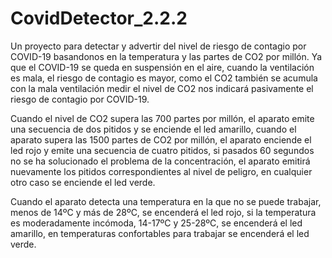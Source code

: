 # CovidDetector_2.2.2

Un proyecto para detectar y advertir del nivel de riesgo de contagio por COVID-19 basandonos
en la temperatura y las partes de CO2 por millón. 
Ya que el COVID-19 se queda en suspensión en el aire, cuando la ventilación es mala, el riesgo
de contagio es mayor, como el CO2 también se acumula con la mala ventilación medir el nivel
de CO2 nos indicará pasivamente el riesgo de contagio por COVID-19.

Cuando el nivel de CO2 supera las 700 partes por millón, el aparato emite una secuencia de 
dos pitidos y se enciende el led amarillo, cuando el aparato supera las 1500 partes de CO2
por millón, el aparato enciende el led rojo y emite una secuencia de cuatro pitidos, si 
pasados 60 segundos no se ha solucionado el problema de la concentración, el aparato emitirá 
nuevamente los pitidos correspondientes al nivel de peligro, en cualquier otro caso se enciende
el led verde.

Cuando el aparato detecta una temperatura en la que no se puede trabajar, menos de 14ºC y más
de 28ºC, se encenderá el led rojo, si la temperatura es moderadamente incómoda, 14-17ºC y 25-28ºC,
se encenderá el led amarillo, en temperaturas confortables para trabajar se encenderá el led verde.
